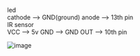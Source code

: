 
led  
cathode --> GND(ground) anode --> 13th pin  
IR sensor  
VCC --> 5v
GND --> GND
OUT --> 10th pin 

![image](https://github.com/tej-mahender/IoT/assets/148678239/93fdd0d7-eeac-4dee-b87d-ef609ac1423f)
